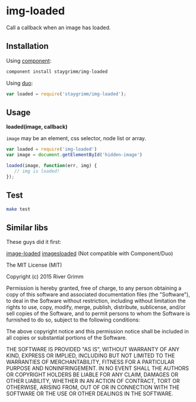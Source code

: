 # img-loaded #

Call a callback when an image has loaded.

## Installation ##

Using [component](http://https://github.com/componentjs/component/):

``` bash
component install staygrimm/img-loaded
```

Using [duo](http://duojs.org/):

``` js
var loaded = require('staygrimm/img-loaded');
```

## Usage ##

**loaded(image, callback)**

`image` may be an element, css selector, node list or array.

``` javascript
var loaded = require('img-loaded')
var image = document.getElementById('hidden-image')

loaded(image, function(err, img) {
   // img is loaded!
});
```

## Test ##
```bash
make test
```

## Similar libs ##
These guys did it first:

[image-loaded](https://github.com/hughsk/image-loaded)
[imagesloaded](https://github.com/desandro/imagesloaded) (Not compatible with Component/Duo)

The MIT License (MIT)

Copyright (c) 2015 River Grimm

Permission is hereby granted, free of charge, to any person obtaining a copy
of this software and associated documentation files (the "Software"), to deal
in the Software without restriction, including without limitation the rights
to use, copy, modify, merge, publish, distribute, sublicense, and/or sell
copies of the Software, and to permit persons to whom the Software is
furnished to do so, subject to the following conditions:

The above copyright notice and this permission notice shall be included in
all copies or substantial portions of the Software.

THE SOFTWARE IS PROVIDED "AS IS", WITHOUT WARRANTY OF ANY KIND, EXPRESS OR
IMPLIED, INCLUDING BUT NOT LIMITED TO THE WARRANTIES OF MERCHANTABILITY,
FITNESS FOR A PARTICULAR PURPOSE AND NONINFRINGEMENT. IN NO EVENT SHALL THE
AUTHORS OR COPYRIGHT HOLDERS BE LIABLE FOR ANY CLAIM, DAMAGES OR OTHER
LIABILITY, WHETHER IN AN ACTION OF CONTRACT, TORT OR OTHERWISE, ARISING FROM,
OUT OF OR IN CONNECTION WITH THE SOFTWARE OR THE USE OR OTHER DEALINGS IN
THE SOFTWARE.